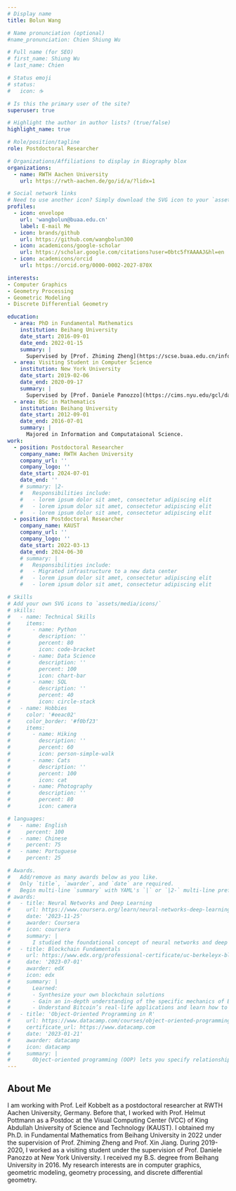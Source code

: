 ```yaml
---
# Display name
title: Bolun Wang

# Name pronunciation (optional)
#name_pronunciation: Chien Shiung Wu

# Full name (for SEO)
# first_name: Shiung Wu
# last_name: Chien

# Status emoji
# status:
#   icon: ☕️

# Is this the primary user of the site?
superuser: true

# Highlight the author in author lists? (true/false)
highlight_name: true

# Role/position/tagline
role: Postdoctoral Researcher

# Organizations/Affiliations to display in Biography blox
organizations:
  - name: RWTH Aachen University
    url: https://rwth-aachen.de/go/id/a/?lidx=1

# Social network links
# Need to use another icon? Simply download the SVG icon to your `assets/media/icons/` folder.
profiles:
  - icon: envelope
    url: 'wangbolun@buaa.edu.cn'
    label: E-mail Me
  - icon: brands/github
    url: https://github.com/wangbolun300
  - icon: academicons/google-scholar
    url: https://scholar.google.com/citations?user=0btc5fYAAAAJ&hl=en
  - icon: academicons/orcid
    url: https://orcid.org/0000-0002-2027-870X

interests:
- Computer Graphics
- Geometry Processing
- Geometric Modeling
- Discrete Differential Geometry

education:
  - area: PhD in Fundamental Mathematics
    institution: Beihang University
    date_start: 2016-09-01
    date_end: 2022-01-15
    summary: |
      Supervised by [Prof. Zhiming Zheng](https://scse.buaa.edu.cn/info/1078/8422.htm) and [Prof. Xin Jiang](https://iai.buaa.edu.cn/info/1013/1672.htm).
  - area: Visiting Student in Computer Science
    institution: New York University
    date_start: 2019-02-06
    date_end: 2020-09-17
    summary: |
      Supervised by [Prof. Daniele Panozzo](https://cims.nyu.edu/gcl/daniele.html).
  - area: BSc in Mathematics
    institution: Beihang University
    date_start: 2012-09-01
    date_end: 2016-07-01
    summary: |
      Majored in Information and Computataional Science.
work:
  - position: Postdoctoral Researcher
    company_name: RWTH Aachen University
    company_url: ''
    company_logo: ''
    date_start: 2024-07-01
    date_end: ''
    # summary: |2-
    #   Responsibilities include:
    #   - lorem ipsum dolor sit amet, consectetur adipiscing elit
    #   - lorem ipsum dolor sit amet, consectetur adipiscing elit
    #   - lorem ipsum dolor sit amet, consectetur adipiscing elit
  - position: Postdoctoral Researcher
    company_name: KAUST
    company_url: ''
    company_logo: ''
    date_start: 2022-03-13
    date_end: 2024-06-30
    # summary: |
    #   Responsibilities include:
    #   - Migrated infrastructure to a new data center
    #   - lorem ipsum dolor sit amet, consectetur adipiscing elit
    #   - lorem ipsum dolor sit amet, consectetur adipiscing elit

# Skills
# Add your own SVG icons to `assets/media/icons/`
# skills:
#   - name: Technical Skills
#     items:
#       - name: Python
#         description: ''
#         percent: 80
#         icon: code-bracket
#       - name: Data Science
#         description: ''
#         percent: 100
#         icon: chart-bar
#       - name: SQL
#         description: ''
#         percent: 40
#         icon: circle-stack
#   - name: Hobbies
#     color: '#eeac02'
#     color_border: '#f0bf23'
#     items:
#       - name: Hiking
#         description: ''
#         percent: 60
#         icon: person-simple-walk
#       - name: Cats
#         description: ''
#         percent: 100
#         icon: cat
#       - name: Photography
#         description: ''
#         percent: 80
#         icon: camera

# languages:
#   - name: English
#     percent: 100
#   - name: Chinese
#     percent: 75
#   - name: Portuguese
#     percent: 25

# Awards.
#   Add/remove as many awards below as you like.
#   Only `title`, `awarder`, and `date` are required.
#   Begin multi-line `summary` with YAML's `|` or `|2-` multi-line prefix and indent 2 spaces below.
# awards:
#   - title: Neural Networks and Deep Learning
#     url: https://www.coursera.org/learn/neural-networks-deep-learning
#     date: '2023-11-25'
#     awarder: Coursera
#     icon: coursera
#     summary: |
#       I studied the foundational concept of neural networks and deep learning. By the end, I was familiar with the significant technological trends driving the rise of deep learning; build, train, and apply fully connected deep neural networks; implement efficient (vectorized) neural networks; identify key parameters in a neural network’s architecture; and apply deep learning to your own applications.
#   - title: Blockchain Fundamentals
#     url: https://www.edx.org/professional-certificate/uc-berkeleyx-blockchain-fundamentals
#     date: '2023-07-01'
#     awarder: edX
#     icon: edx
#     summary: |
#       Learned:
#       - Synthesize your own blockchain solutions
#       - Gain an in-depth understanding of the specific mechanics of Bitcoin
#       - Understand Bitcoin’s real-life applications and learn how to attack and destroy Bitcoin, Ethereum, smart contracts and Dapps, and alternatives to Bitcoin’s Proof-of-Work consensus algorithm
#   - title: 'Object-Oriented Programming in R'
#     url: https://www.datacamp.com/courses/object-oriented-programming-with-s3-and-r6-in-r
#     certificate_url: https://www.datacamp.com
#     date: '2023-01-21'
#     awarder: datacamp
#     icon: datacamp
#     summary: |
#       Object-oriented programming (OOP) lets you specify relationships between functions and the objects that they can act on, helping you manage complexity in your code. This is an intermediate level course, providing an introduction to OOP, using the S3 and R6 systems. S3 is a great day-to-day R programming tool that simplifies some of the functions that you write. R6 is especially useful for industry-specific analyses, working with web APIs, and building GUIs.
---
```


## About Me

I am working with Prof. Leif Kobbelt as a postdoctoral researcher at RWTH Aachen University, Germany. Before that, I worked with Prof. Helmut Pottmann as a Postdoc at the Visual Computing Center (VCC) of King Abdullah University of Science and Technology (KAUST). I obtained my Ph.D. in Fundamental Mathematics from Beihang University in 2022 under the supervision of Prof. Zhiming Zheng and Prof. Xin Jiang. During 2019-2020, I worked as a visiting student under the supervision of Prof. Daniele Panozzo at New York University. I received my B.S. degree from Beihang University in 2016. My research interests are in computer graphics, geometric modeling, geometry processing, and discrete differential geometry.
